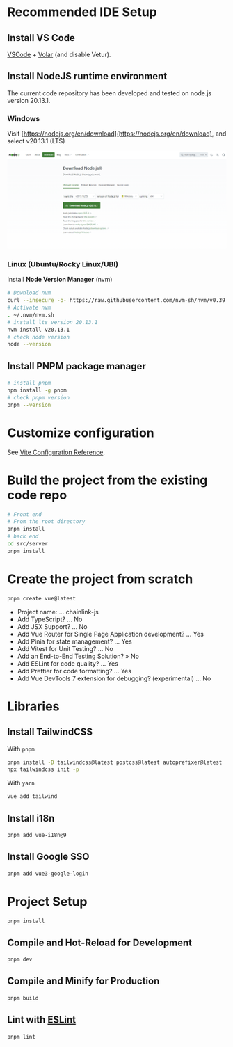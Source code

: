 # Recommended IDE Setup

## Install VS Code
[VSCode](https://code.visualstudio.com/) + [Volar](https://marketplace.visualstudio.com/items?itemName=Vue.volar) (and disable Vetur).

## Install NodeJS runtime environment

The current code repository has been developed and tested on node.js version 20.13.1.

### Windows

Visit [https://nodejs.org/en/download](https://nodejs.org/en/download), and select v20.13.1 (LTS) 

![](img/win-nodejs-download.png)

### Linux (Ubuntu/Rocky Linux/UBI)

Install **Node Version Manager** (nvm)

```bash
# Download nvm
curl --insecure -o- https://raw.githubusercontent.com/nvm-sh/nvm/v0.39.7/install.sh | bash
# Activate nvm
. ~/.nvm/nvm.sh
# install lts version 20.13.1
nvm install v20.13.1
# check node version
node --version
```

## Install PNPM package manager

```bash
# install pnpm
npm install -g pnpm
# check pnpm version
pnpm --version
```

# Customize configuration

See [Vite Configuration Reference](https://vitejs.dev/config/).

# Build the project from the existing code repo

```bash
# Front end
# From the root directory
pnpm install
# back end
cd src/server
pnpm install
```

# Create the project from scratch

```sh
pnpm create vue@latest
```

* Project name: ... chainlink-js
* Add TypeScript? ... No
* Add JSX Support? ... No
* Add Vue Router for Single Page Application development? ... Yes
* Add Pinia for state management? ... Yes
* Add Vitest for Unit Testing? ... No
* Add an End-to-End Testing Solution? » No
* Add ESLint for code quality? ... Yes
* Add Prettier for code formatting? ... Yes
* Add Vue DevTools 7 extension for debugging? (experimental) ... No

# Libraries

## Install TailwindCSS

With `pnpm`

```sh
pnpm install -D tailwindcss@latest postcss@latest autoprefixer@latest
npx tailwindcss init -p
```

With `yarn`

```sh
vue add tailwind
```

## Install i18n

```sh
pnpm add vue-i18n@9
```

## Install Google SSO

```sh
pnpm add vue3-google-login
```

# Project Setup

```sh
pnpm install
```

## Compile and Hot-Reload for Development

```sh
pnpm dev
```

## Compile and Minify for Production

```sh
pnpm build
```

## Lint with [ESLint](https://eslint.org/)

```sh
pnpm lint
```
